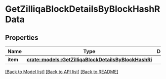 # GetZilliqaBlockDetailsByBlockHashRData

## Properties

Name | Type | Description | Notes
------------ | ------------- | ------------- | -------------
**item** | [**crate::models::GetZilliqaBlockDetailsByBlockHashRi**](GetZilliqaBlockDetailsByBlockHashRI.md) |  | 

[[Back to Model list]](../README.md#documentation-for-models) [[Back to API list]](../README.md#documentation-for-api-endpoints) [[Back to README]](../README.md)


